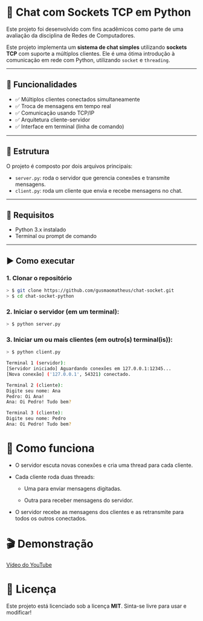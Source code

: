 # 💬 Chat com Sockets TCP em Python

Este projeto foi desenvolvido com fins acadêmicos como parte de uma avaliação da disciplina de Redes de Computadores.

Este projeto implementa um **sistema de chat simples** utilizando **sockets TCP** com suporte a múltiplos clientes. Ele é uma ótima introdução à comunicação em rede com Python, utilizando `socket` e `threading`.

---

## 🚀 Funcionalidades

- ✅ Múltiplos clientes conectados simultaneamente
- ✅ Troca de mensagens em tempo real
- ✅ Comunicação usando TCP/IP
- ✅ Arquitetura cliente-servidor
- ✅ Interface em terminal (linha de comando)

---

## 🧱 Estrutura

O projeto é composto por dois arquivos principais:

- `server.py`: roda o servidor que gerencia conexões e transmite mensagens.
- `client.py`: roda um cliente que envia e recebe mensagens no chat.

---

## 🔧 Requisitos

- Python 3.x instalado
- Terminal ou prompt de comando

---

## ▶️ Como executar

### 1. Clonar o repositório

```bash
> $ git clone https://github.com/gusmaomatheus/chat-socket.git
> $ cd chat-socket-python
```

### 2. Iniciar o servidor (em um terminal):

```bash
> $ python server.py
```

### 3. Iniciar um ou mais clientes (em outro(s) terminal(is)):

```bash
> $ python client.py
```

```bash
Terminal 1 (servidor):
[Servidor iniciado] Aguardando conexões em 127.0.0.1:12345...
[Nova conexão] ('127.0.0.1', 54321) conectado.

Terminal 2 (cliente):
Digite seu nome: Ana
Pedro: Oi Ana!
Ana: Oi Pedro! Tudo bem?

Terminal 3 (cliente):
Digite seu nome: Pedro
Ana: Oi Pedro! Tudo bem?

```

# 🧠 Como funciona

- O servidor escuta novas conexões e cria uma thread para cada cliente.

- Cada cliente roda duas threads:

    - Uma para enviar mensagens digitadas.

    - Outra para receber mensagens do servidor.

- O servidor recebe as mensagens dos clientes e as retransmite para todos os outros conectados.

# 🎬 Demonstração

[Vídeo do YouTube](https://)

# 📜 Licença

Este projeto está licenciado sob a licença **MIT**. Sinta-se livre para usar e modificar!